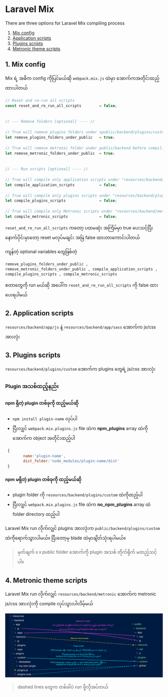 # Laravel Mix

There are three options for Laravel Mix compiling process

1. [Mix config](mix.md#config)
2. [Application scripts](mix.md#application)
3. [Plugins scripts](mix.md#plugin)
4. [Metronic theme scripts](mix.md#metronic)

## 1. Mix config

Mix ရဲ့ အဓိက config ကိုပြင်မယ်ဆို `webpack.mix.js` ထဲမှာ အောက်ကအတိုင်းထည့်ထားပါတယ်

```javascript
// Reset and re-run all scripts
const reset_and_re_run_all_scripts        = false;


// --- Remove folders [optional] ---- //

// True will remove plugins folders under spublic/backend/plugins/custom before compiling
let remove_plugins_folders_under_public   = true; 

// True will remove metronic folder under public/backend before compiling
let remove_metronic_folders_under_public  = true; 


// --- Run scripts [optional] ---- //

// True will compile only application scripts under "resources/backend/app" folders without touching Metronic's core/bundle/theme scripts.
let compile_application_scripts           = false; 

// True will compile only plugins scripts under "resources/backend/plugins/custom" without touching Metronic's core/bundle/theme scripts.
let compile_plugins_scripts               = false; 

// True will compile only Metronic scripts under "resources/backend/metronic" without touching Application and plugin scripts.
let compile_metronic_scripts              = false;
```

`reset_and_re_run_all_scripts` ကတော့ ပထမဆုံး အကြိမ်မှာ true ပေးသင့်ပြီး နောက်ပိုင်းမှာတော့ reset မလုပ်မချင်း အမြဲ false ထားတာကောင်းပါတယ်

ကျန်တဲ့ optional variables တွေဖြစ်တဲ့

```text
remove_plugins_folders_under_public , remove_metronic_folders_under_public , compile_application_scripts , compile_plugins_scripts , compile_metronic_scripts
```

စတာတွေကို run မယ်ဆို အပေါ်က `reset_and_re_run_all_scripts` ကို false ထားပေးရပါမယ်

## 2. Application scripts

`resources/backend/app/js` နဲ့ `resources/backend/app/sass` အောက်က js/css အားလုံး

## 3. Plugins scripts

`resources/backend/plugins/custom` အောက်က plugins တွေရဲ့ js/css အားလုံး

### Plugin အသစ်ထည့်နည်း

#### npm ရှိတဲ့ plugin တစ်ခုကို ထည့်မယ်ဆို

* `npm install plugin-name` လုပ်ပါ
* ပြီးလျှင် `webpack.mix.plugins.js` file ထဲက **npm\_plugins** array ထဲကို အောက်က object အတိုင်းထည့်ပါ 

```javascript
 {
        name:'plugin-name',
        dist_folder:'node_modules/plugin-name/dist'
 }
```

#### npm မရှိတဲ့ plugin တစ်ခုကို ထည့်မယ်ဆို

* plugin folder ကို `resources/backend/plugins/custom` ထဲကိုထည့်ပါ
* ပြီးလျှင် `webpack.mix.plugins.js` file ထဲက **no\_npm\_plugins** array ထဲ folder directory ထည့်ပါ 

Laravel Mix run လိုက်လျှင် plugins အားလုံးက `public/backend/plugins/custom` ထဲကိုရောက်သွားပါမယ်။ ပြီးတော့မှ blade ထဲမှာချိတ်သုံးရပါမယ်။

> မှတ်ချက် ။ ။ public folder အောက်ကို plugin အသစ် တိုက်ရိုက် မထည့်သင့်ပါ။

## 4. Metronic theme scripts

Laravel Mix run လိုက်လျှင် `resources/backend/metronic` အောက်က metronic js/css အားလုံးကို compile လုပ်သွားပါလိမ့်မယ်

![](.gitbook/assets/asset.jpg)

> dashed lines တွေက တစ်ခါပဲ run ဖို့လိုအပ်တယ်

